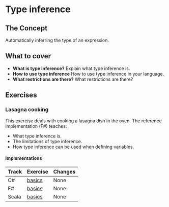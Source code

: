 # Type inference

## The Concept

Automatically inferring the type of an expression.

## What to cover

- **What is type inference?** Explain what type inference is.
- **How to use type inference** How to use type inference in your language.
- **What restrictions are there?** What restrictions are there?

## Exercises

### Lasagna cooking

This exercise deals with cooking a lasagna dish in the oven. The reference implementation (F#) teaches:

- What type inference is.
- The limitations of type inference.
- How type inference can be used when defining variables.

#### Implementations

| Track | Exercise                        | Changes |
| ----- | ------------------------------- | ------- |
| C#    | [basics][implementation-csharp] | None    |
| F#    | [basics][implementation-fsharp] | None    |
| Scala | [basics][implementation-scala]  | None    |

[implementation-csharp]: ../../languages/csharp/exercises/concept/basics/.docs/introduction.md
[implementation-fsharp]: ../../languages/fsharp/exercises/concept/lasagna/.docs/introduction.md
[implementation-scala]: ../../languages/scala/exercises/concept/basics/.docs/introduction.md
